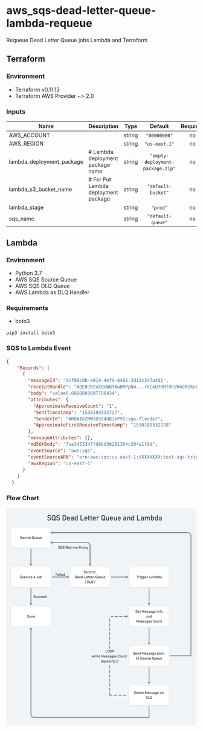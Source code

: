 # aws_sqs-dead-letter-queue-lambda-requeue
Requeue Dead Letter Queue jobs Lambda and Terraform


## Terraform

### Environment
- Terraform v0.11.13
- Terraform AWS Provider ~> 2.0


### Inputs

| Name | Description | Type | Default | Required |
|------|-------------|:----:|:-----:|:-----:|
| AWS\_ACCOUNT |  | string | `"00000000"` | no |
| AWS\_REGION |  | string | `"us-east-1"` | no |
| lambda\_deployment\_package | # Lambda deployment package name | string | `"empty-deployment-package.zip"` | no |
| lambda\_s3\_bucket\_name | # For Put Lambda deployment package | string | `"default-bucket"` | no |
| lambda\_stage |  | string | `"prod"` | no |
| sqs\_name |  | string | `"default-queue"` | no |



## Lambda

### Environment
- Python 3.7
-  AWS SQS Source Queue
- AWS SQS DLQ Queue
- AWS Lambda as DLQ Handler


### Requirements
- boto3

```
pip3 install boto3

```


### SQS to Lambda Event
```json
{
    "Records": [
      {
        "messageId": "9cf06c9b-e919-4ef9-8485-3d13c347a4d1",
        "receiptHandle": "AQEBJRZxkQUWQYAwBMPpN4...rVCoU70HTdEVH4eKZXuPUVBw==",
        "body": "value0.6888803697786434",
        "attributes": {
          "ApproximateReceiveCount": "1",
          "SentTimestamp": "1530189332727",
          "SenderId": "AROAI62MWIO3S4UBJVPVG:sqs-flooder",
          "ApproximateFirstReceiveTimestamp": "1530189332728"
        },
        "messageAttributes": {},
        "md5OfBody": "7ce3453347fd9bd30281384c304a1f9d",
        "eventSource": "aws:sqs",
        "eventSourceARN": "arn:aws:sqs:us-east-1:XXXXXXXX:test-sqs-trigger-queue",
        "awsRegion": "us-east-1"
      }
    ]
  }

  ```


### Flow Chart

<img src="./images/dlq_flow_chart.png" width=550 align=center>
